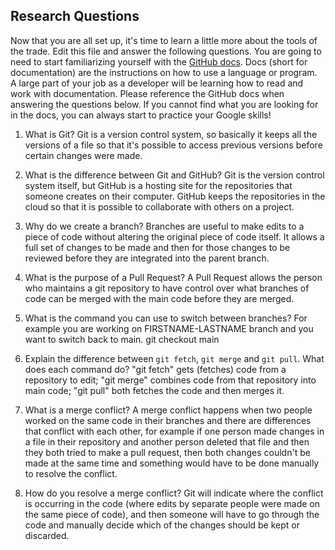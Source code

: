 ## Research Questions

Now that you are all set up, it's time to learn a little more about the tools of the trade. Edit this file and answer the following questions. You are going to need to start familiarizing yourself with the [GitHub docs](https://docs.github.com/en). Docs (short for documentation) are the instructions on how to use a language or program. A large part of your job as a developer will be learning how to read and work with documentation. Please reference the GitHub docs when answering the questions below. If you cannot find what you are looking for in the docs, you can always start to practice your Google skills!

1. What is Git?
	Git is a version control system, so basically it keeps all the versions of a file so that it's possible to access previous versions before certain changes were made.

2. What is the difference between Git and GitHub?
	Git is the version control system itself, but GitHub is a hosting site for the repositories that someone creates on their computer. GitHub keeps the repositories in the cloud so that it is possible to collaborate with others on a project.
	
3. Why do we create a branch?
	Branches are useful to make edits to a piece of code without altering the original piece of code itself. It allows a full set of changes to be made and then for those changes to be reviewed before they are integrated into the parent branch.
	
4. What is the purpose of a Pull Request?
	A Pull Request allows the person who maintains a git repository to have control over what branches of code can be merged with the main code before they are merged.

	
5. What is the command you can use to switch between branches? For example you are working on FIRSTNAME-LASTNAME branch and you want to switch back to main.
	git checkout main


6. Explain the difference between `git fetch`, `git merge` and `git pull`. What does each command do?
	"git fetch" gets (fetches) code from a repository to edit; "git merge" combines code from that repository into main code; "git pull" both fetches the code and then merges it.


7. What is a merge conflict?
	A merge conflict happens when two people worked on the same code in their branches and there are differences that conflict with each other, for example if one person made changes in a file in their repository and another person deleted that file and then they both tried to make a pull request, then both changes couldn't be made at the same time and something would have to be done manually to resolve the conflict.

8. How do you resolve a merge conflict?
		Git will indicate where the conflict is occurring in the code (where edits by separate people were made on the same piece of code), and then someone will have to go through the code and manually decide which of the changes should be kept or discarded. 